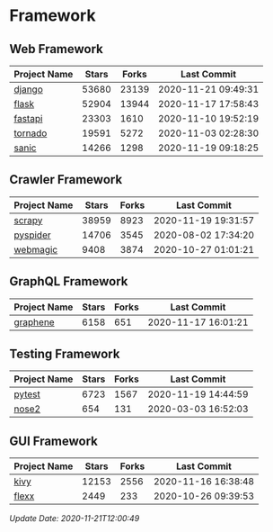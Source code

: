 # Framework

## Web Framework
| Project Name | Stars | Forks | Last Commit |
| ------------ | ----- | ----- | ----------- |
| [django](https://github.com/django/django) | 53680 | 23139 | 2020-11-21 09:49:31 |
| [flask](https://github.com/pallets/flask) | 52904 | 13944 | 2020-11-17 17:58:43 |
| [fastapi](https://github.com/tiangolo/fastapi) | 23303 | 1610 | 2020-11-10 19:52:19 |
| [tornado](https://github.com/tornadoweb/tornado) | 19591 | 5272 | 2020-11-03 02:28:30 |
| [sanic](https://github.com/huge-success/sanic) | 14266 | 1298 | 2020-11-19 09:18:25 |

## Crawler Framework
| Project Name | Stars | Forks | Last Commit |
| ------------ | ----- | ----- | ----------- |
| [scrapy](https://github.com/scrapy/scrapy) | 38959 | 8923 | 2020-11-19 19:31:57 |
| [pyspider](https://github.com/binux/pyspider) | 14706 | 3545 | 2020-08-02 17:34:20 |
| [webmagic](https://github.com/code4craft/webmagic) | 9408 | 3874 | 2020-10-27 01:01:21 |

## GraphQL Framework
| Project Name | Stars | Forks | Last Commit |
| ------------ | ----- | ----- | ----------- |
| [graphene](https://github.com/graphql-python/graphene) | 6158 | 651 | 2020-11-17 16:01:21 |

## Testing Framework
| Project Name | Stars | Forks | Last Commit |
| ------------ | ----- | ----- | ----------- |
| [pytest](https://github.com/pytest-dev/pytest) | 6723 | 1567 | 2020-11-19 14:44:59 |
| [nose2](https://github.com/nose-devs/nose2) | 654 | 131 | 2020-03-03 16:52:03 |

## GUI Framework
| Project Name | Stars | Forks | Last Commit |
| ------------ | ----- | ----- | ----------- |
| [kivy](https://github.com/kivy/kivy) | 12153 | 2556 | 2020-11-16 16:38:48 |
| [flexx](https://github.com/flexxui/flexx) | 2449 | 233 | 2020-10-26 09:39:53 |

*Update Date: 2020-11-21T12:00:49*